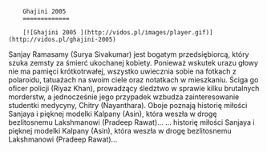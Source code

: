 
        Ghajini 2005 
        =============
        
        [![Ghajini 2005 ](http://vidos.pl/images/player.gif)](http://vidos.pl/ghajini-2005)
        
        
 Sanjay Ramasamy (Surya Sivakumar) jest bogatym przedsiębiorcą, który szuka zemsty za śmierć ukochanej kobiety. Ponieważ wskutek urazu głowy nie ma pamięci krótkotrwałej, wszystko uwiecznia sobie na fotkach z polaroidu, tatuażach na swoim ciele oraz notatkach w mieszkaniu. Ściga go oficer policji (Riyaz Khan), prowadzący śledztwo w sprawie kilku brutalnych morderstw, a jednocześnie jego przypadek wzbudza zainteresowanie studentki medycyny, Chitry (Nayanthara). Oboje poznają historię miłości Sanjaya i pięknej modelki Kalpany (Asin), która weszła w drogę bezlitosnemu Lakshmanowi (Pradeep Rawat)...  ... historię miłości Sanjaya i pięknej modelki Kalpany (Asin), która weszła w drogę bezlitosnemu Lakshmanowi (Pradeep Rawat)...
    